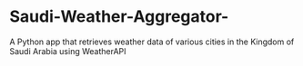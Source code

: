 # Saudi-Weather-Aggregator-
A Python app that retrieves weather data of various cities in the Kingdom of Saudi Arabia using WeatherAPI
